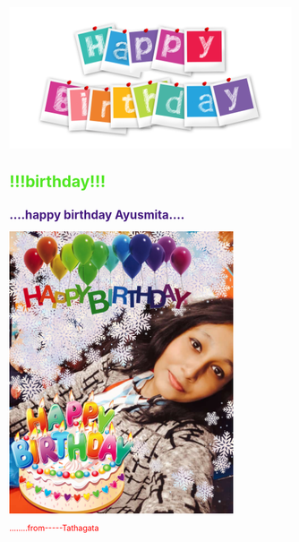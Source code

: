 <html>
<head> <link rel="stylesheet" href="s2.css"> <title>  Birthday Gift </title>   </head>

<body >
    
<img src="birthday-2496221_1920.png" hight="200" width="1500">
<h1 style="color:rgb(82, 230, 36)">!!!birthday!!! </h1>



<h2 style="color:rgb(70, 27, 128)"> ....happy birthday Ayusmita.... </h2>

<p><img src="PicsArt_12-31-10.36.57.png" hight="500" width="400"> </p>


<p style="color:red"> ........from-----Tathagata<p>
</body>




</html>
